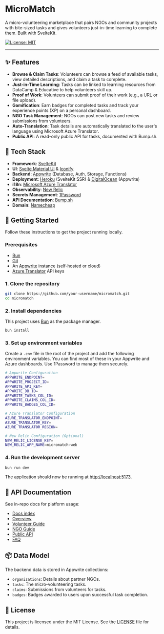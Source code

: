 # MicroMatch

A micro-volunteering marketplace that pairs NGOs and community projects with bite-sized tasks and gives volunteers just-in-time learning to complete them. Built with SvelteKit.

[![License: MIT](https://img.shields.io/badge/License-MIT-yellow.svg)](https://opensource.org/licenses/MIT)

---

## ✨ Features

- **Browse & Claim Tasks**: Volunteers can browse a feed of available tasks, view detailed descriptions, and claim a task to complete.
- **Just-in-Time Learning**: Tasks can be linked to learning resources from DataCamp & Educative to help volunteers skill up.
- **Proof of Work**: Volunteers can submit proof of their work (e.g., a URL or file upload).
- **Gamification**: Earn badges for completed tasks and track your experience points (XP) on a personal dashboard.
- **NGO Task Management**: NGOs can post new tasks and review submissions from volunteers.
- **Auto-Translation**: Task details are automatically translated to the user's language using Microsoft Azure Translator.
- **Public API**: A read-only public API for tasks, documented with Bump.sh.

## 🚀 Tech Stack

- **Framework**: [SvelteKit](https://kit.svelte.dev/)
- **UI**: [Svelte Material UI](https://sveltematerialui.com/) & [Iconify](https://iconify.design/)
- **Backend**: [Appwrite](https://appwrite.io/) (Database, Auth, Storage, Functions)
- **Deployment**: [Heroku](https://www.heroku.com/) (SvelteKit SSR) & [DigitalOcean](https://www.digitalocean.com/) (Appwrite)
- **i18n**: [Microsoft Azure Translator](https://azure.microsoft.com/en-us/services/cognitive-services/translator/)
- **Observability**: [New Relic](https://newrelic.com/)
- **Secrets Management**: [1Password](https://1password.com/)
- **API Documentation**: [Bump.sh](https://bump.sh/)
- **Domain**: [Namecheap](https://www.namecheap.com/)

## 🏁 Getting Started

Follow these instructions to get the project running locally.

### Prerequisites

- [Bun](https://bun.sh/)
- [Git](https://git-scm.com/)
- An [Appwrite](https://appwrite.io/) instance (self-hosted or cloud)
- [Azure Translator](https://azure.microsoft.com/en-us/services/cognitive-services/translator/) API keys

### 1. Clone the repository

```bash
git clone https://github.com/your-username/micromatch.git
cd micromatch
```

### 2. Install dependencies

This project uses [Bun](https://bun.sh/) as the package manager.

```bash
bun install
```

### 3. Set up environment variables

Create a `.env` file in the root of the project and add the following environment variables. You can find most of these in your Appwrite and Azure dashboards. Use 1Password to manage them securely.

```bash
# Appwrite Configuration
APPWRITE_ENDPOINT=
APPWRITE_PROJECT_ID=
APPWRITE_API_KEY=
APPWRITE_DB_ID=
APPWRITE_TASKS_COL_ID=
APPWRITE_CLAIMS_COL_ID=
APPWRITE_BADGES_COL_ID=

# Azure Translator Configuration
AZURE_TRANSLATOR_ENDPOINT=
AZURE_TRANSLATOR_KEY=
AZURE_TRANSLATOR_REGION=

# New Relic Configuration (Optional)
NEW_RELIC_LICENSE_KEY=
NEW_RELIC_APP_NAME=micromatch-web
```

### 4. Run the development server

```bash
bun run dev
```

The application should now be running at [http://localhost:5173](http://localhost:5173).

## 📝 API Documentation

See in-repo docs for platform usage:

- [Docs index](./docs/index.md)
- [Overview](./docs/overview.md)
- [Volunteer Guide](./docs/volunteer.md)
- [NGO Guide](./docs/ngo.md)
- [Public API](./docs/api.md)
- [FAQ](./docs/faq.md)

## 📦 Data Model

The backend data is stored in Appwrite collections:

- `organizations`: Details about partner NGOs.
- `tasks`: The micro-volunteering tasks.
- `claims`: Submissions from volunteers for tasks.
- `badges`: Badges awarded to users upon successful task completion.

## 📜 License

This project is licensed under the MIT License. See the [LICENSE](LICENSE) file for details.